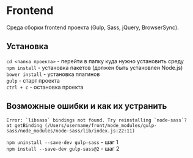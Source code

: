 # Frontend
Среда сборки frontend проекта (Gulp, Sass, jQuery, BrowserSync).

## Установка
`cd <папка проекта>` - перейти в папку куда нужно установить среду  
`npm install` - установка пакетов (должен быть установлен Node.js)  
`bower install` - установка плагинов  
`gulp` - старт проекта  
`ctrl + c` - остановка проекта

## Возможные ошибки и как их устранить
```
Error: `libsass` bindings not found. Try reinstalling `node-sass`?
at getBinding (/Users/username/front/node_modules/gulp-sass/node_modules/node-sass/lib/index.js:22:11)
``` 
`npm uninstall --save-dev gulp-sass` - шаг 1  
`npm install --save-dev gulp-sass@2` - шаг 2